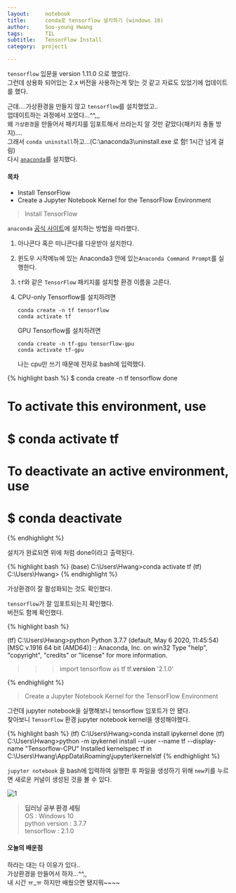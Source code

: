 ```yaml
---
layout:     notebook
title:      conda로 tensorflow 설치하기 (windows 10)
author:     Soo-young Hwang
tags: 		TIL
subtitle:   TensorFlow Install
category:  project1

---
```



`tensorflow` 입문을 version 1.11.0 으로 했었다.   
그런데 상용화 되어있는 2.x 버전을 사용하는게 맞는 것 같고 자료도 있었기에 업데이트를 했다.   


근데....가상환경을 만들지 않고 `tensorflow`를 설치했었고..  
업데이트하는 과정에서 꼬였다...^^,,,    
왜 `가상환경`을 만들어서 패키지를 임포트해서 쓰라는지 알 것만 같았다(패키지 충돌 방지)....   
그래서 `conda uninstall`하고...(C:\\anaconda3\\uninstall.exe 로 함! 1시간 넘게 걸림)   
다시 [`anaconda`](https://www.anaconda.com/products/individual)를 설치했다.   


#### 목차
- Install TensorFlow 
- Create a Jupyter Notebook Kernel for the TensorFlow Environment


<blockquote>Install TensorFlow</blockquote>

`anaconda` [공식 사이트](https://docs.anaconda.com/anaconda/user-guide/tasks/tensorflow/)에 설치하는 방법을 따라했다.   
1. 아나콘다 혹은 미니콘다를 다운받아 설치한다.   
1. 윈도우 시작메뉴에 있는 Anaconda3 안에 있는`Anaconda Command Prompt`를 실행한다.
1. `tf`와 같은 `TensorFlow` 패키지를 설치할 환경 이름을 고른다. 
1. CPU-only Tensorflow를 설치하려면 

    ```
    conda create -n tf tensorflow
    conda activate tf
    ```
    GPU Tensorflow를 설치하려면
    ```
    conda create -n tf-gpu tensorflow-gpu
    conda activate tf-gpu
    ```

    나는 cpu만 쓰기 때문에 전자로 bash에 입력했다.   

{% highlight bash %}
$ conda create -n tf tensorflow
done
#
# To activate this environment, use
#
#     $ conda activate tf
#
# To deactivate an active environment, use
#
#     $ conda deactivate

{% endhighlight %}   

설치가 완료되면 위에 처럼 done이라고 출력된다.   

{% highlight bash %}
(base) C:\\Users\\Hwang>conda activate tf
(tf) C:\\Users\\Hwang>
{% endhighlight %} 

가상환경이 잘 활성화되는 것도 확인했다.    

`tensorflow`가 잘 임포트되는지 확인했다.   
버전도 함께 확인했다.  

{% highlight bash %}

(tf) C:\\Users\\Hwang>python
Python 3.7.7 (default, May  6 2020, 11:45:54) [MSC v.1916 64 bit (AMD64)] :: Anaconda, Inc. on win32
Type "help", "copyright", "credits" or "license" for more information.
>>> import tensorflow as tf
>>> tf.__version__
'2.1.0'
>>>          
{% endhighlight %} 




<blockquote>Create a Jupyter Notebook Kernel for the TensorFlow Environment</blockquote>

그런데 jupyter notebook을 실행해보니 tensorflow 임포트가 안 됐다.   
찾아보니 `TensorFlow` 환경 jupyter notebook kernel을 생성해야했다.   


{% highlight bash %}
(tf) C:\\Users\\Hwang>conda install ipykernel
done
(tf) C:\\Users\\Hwang>python -m ipykernel install --user --name tf --display-name "Tensorflow-CPU"
Installed kernelspec tf in C:\\Users\\Hwang\\AppData\\Roaming\\jupyter\\kernels\\tf
{% endhighlight %} 

`jupyter notebook` 을 bash에 입력하여 실행한 후 파일을 생성하기 위해 `new`키를 누르면 새로운 커널이 생성된 것을 볼 수 있다.   

![1](https://swimmingHwang.github.io/img/jupyter-tensorflow.png)   


<blockquote>
<strong>딥러닝 공부 환경 세팅</strong><br>     
OS :  Windows 10<br>    
python version : 3.7.7<br>    
tensorflow : 2.1.0    
</blockquote>

#### 오늘의 배운점
하라는 대는 다 이유가 있다..   
가상환경을 만들어서 하자...^^,,  
내 시간 ㅠ_ㅠ 하지만 배웠으면 됐지뭐~~~~